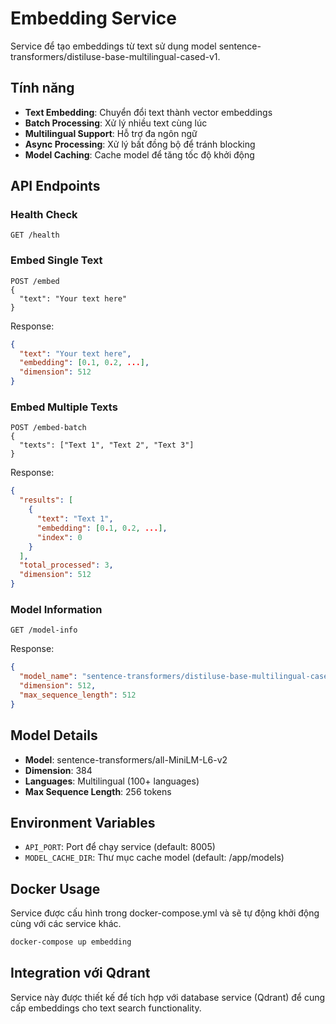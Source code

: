 # Embedding Service

Service để tạo embeddings từ text sử dụng model sentence-transformers/distiluse-base-multilingual-cased-v1.

## Tính năng

- **Text Embedding**: Chuyển đổi text thành vector embeddings
- **Batch Processing**: Xử lý nhiều text cùng lúc
- **Multilingual Support**: Hỗ trợ đa ngôn ngữ
- **Async Processing**: Xử lý bất đồng bộ để tránh blocking
- **Model Caching**: Cache model để tăng tốc độ khởi động

## API Endpoints

### Health Check
```
GET /health
```

### Embed Single Text
```
POST /embed
{
  "text": "Your text here"
}
```

Response:
```json
{
  "text": "Your text here",
  "embedding": [0.1, 0.2, ...],
  "dimension": 512
}
```

### Embed Multiple Texts
```
POST /embed-batch
{
  "texts": ["Text 1", "Text 2", "Text 3"]
}
```

Response:
```json
{
  "results": [
    {
      "text": "Text 1",
      "embedding": [0.1, 0.2, ...],
      "index": 0
    }
  ],
  "total_processed": 3,
  "dimension": 512
}
```

### Model Information
```
GET /model-info
```

Response:
```json
{
  "model_name": "sentence-transformers/distiluse-base-multilingual-cased-v1",
  "dimension": 512,
  "max_sequence_length": 512
}
```

## Model Details

- **Model**: sentence-transformers/all-MiniLM-L6-v2
- **Dimension**: 384
- **Languages**: Multilingual (100+ languages)
- **Max Sequence Length**: 256 tokens

## Environment Variables

- `API_PORT`: Port để chạy service (default: 8005)
- `MODEL_CACHE_DIR`: Thư mục cache model (default: /app/models)

## Docker Usage

Service được cấu hình trong docker-compose.yml và sẽ tự động khởi động cùng với các service khác.

```bash
docker-compose up embedding
```

## Integration với Qdrant

Service này được thiết kế để tích hợp với database service (Qdrant) để cung cấp embeddings cho text search functionality.
